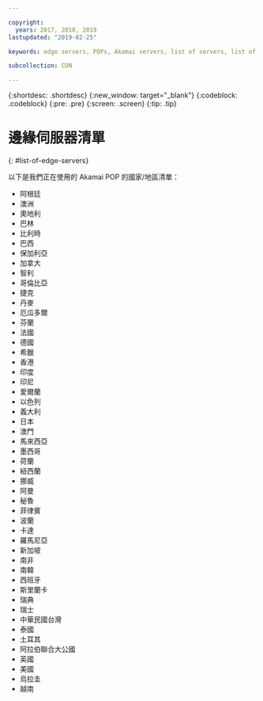 ```yaml
---

copyright:
  years: 2017, 2018, 2019
lastupdated: "2019-02-25"

keywords: edge servers, POPs, Akamai servers, list of servers, list of countries

subcollection: CDN

---
```


{:shortdesc: .shortdesc}
{:new_window: target="_blank"}
{:codeblock: .codeblock}
{:pre: .pre}
{:screen: .screen}
{:tip: .tip}

# 邊緣伺服器清單
{: #list-of-edge-servers}

以下是我們正在使用的 Akamai POP 的國家/地區清單：

* 阿根廷
* 澳洲
* 奧地利
* 巴林
* 比利時
* 巴西
* 保加利亞
* 加拿大
* 智利
* 哥倫比亞
* 捷克
* 丹麥
* 厄瓜多爾
* 芬蘭
* 法國
* 德國
* 希臘
* 香港
* 印度
* 印尼
* 愛爾蘭
* 以色列
* 義大利
* 日本
* 澳門
* 馬來西亞
* 墨西哥
* 荷蘭
* 紐西蘭
* 挪威
* 阿曼
* 秘魯
* 菲律賓
* 波蘭
* 卡達
* 羅馬尼亞
* 新加坡
* 南非
* 南韓
* 西班牙
* 斯里蘭卡
* 瑞典
* 瑞士
* 中華民國台灣
* 泰國
* 土耳其
* 阿拉伯聯合大公國
* 英國
* 美國
* 烏拉圭
* 越南
